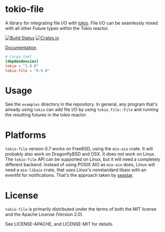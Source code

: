 # tokio-file

A library for integrating file I/O with [tokio].  File I/O can be seamlessly
mixed with all other Future types within the Tokio reactor.

[![Build Status](https://api.cirrus-ci.com/github/asomers/tokio-file.svg)](https://cirrus-ci.com/github/asomers/tokio-file)
[![Crates.io](https://img.shields.io/crates/v/tokio-file.svg)](https://crates.io/crates/tokio-file)

[Documentation](https://docs.rs/crate/tokio-file)

[tokio]: https://github.com/tokio-rs/tokio-core

```toml
# Cargo.toml
[depdendencies]
tokio = "1.0.0"
tokio-file = "0.9.0"
```

# Usage

See the `examples` directory in the repository.  In general, any program that's
already using `tokio` can add file I/O by using `tokio_file::File` and
running the resulting futures in the tokio reactor.

# Platforms

`tokio-file` version 0.7 works on FreeBSD, using the `mio-aio` crate.  It will
probably also work on DragonflyBSD and OSX.  It does not work on Linux.  The
`tokio-file` API can be supported on Linux, but it will need a completely
different backend.  Instead of using POSIX AIO as `mio-aio` does, Linux will
need a `mio-libaio` crate, that uses Linux's nonstandard libaio with an eventfd
for notifications.  That's the approach taken by [seastar].

[seastar]: http://www.seastar-project.org/

# License

`tokio-file` is primarily distributed under the terms of both the MIT license
and the Apache License (Version 2.0).

See LICENSE-APACHE, and LICENSE-MIT for details.


